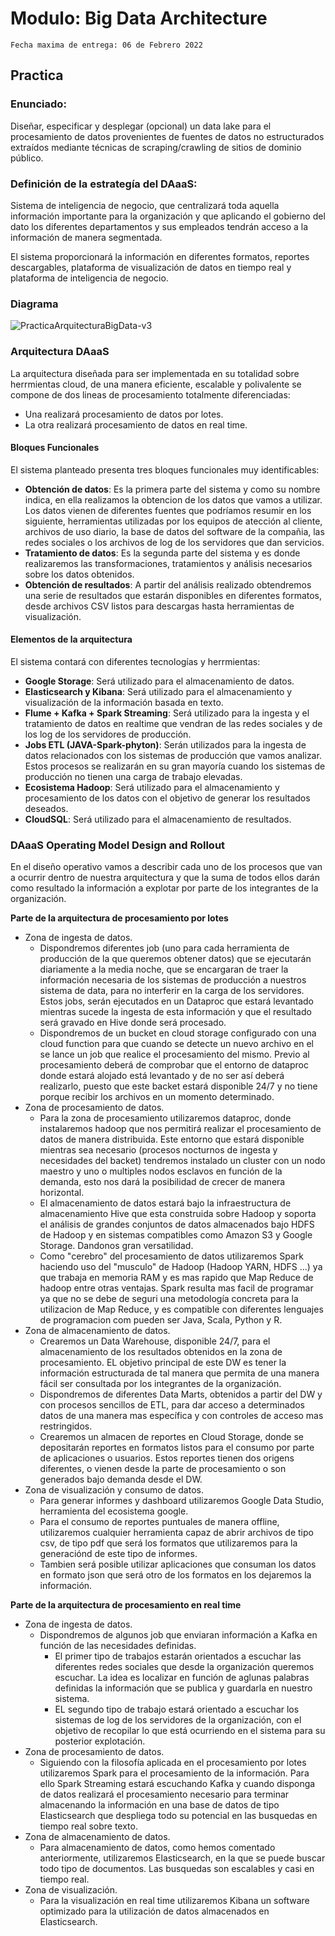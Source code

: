# Modulo: Big Data Architecture
`Fecha maxima de entrega: 06 de Febrero 2022`

## Practica ##
### Enunciado: ###
Diseñar, especificar y desplegar (opcional) un data lake para el procesamiento de datos provenientes de fuentes de datos no estructurados extraídos mediante técnicas de scraping/crawling de sitios de dominio público.



### Definición de la estrategía del DAaaS: ###
Sistema de inteligencia de negocio, que centralizará toda aquella información importante para la organización y que aplicando el gobierno del dato los diferentes departamentos y sus empleados tendrán acceso a la información de manera segmentada.

El sistema proporcionará la información en diferentes formatos, reportes descargables, plataforma de visualización de datos en tiempo real y plataforma de inteligencia de negocio.



### Diagrama ###

![PracticaArquitecturaBigData-v3](https://user-images.githubusercontent.com/2152086/152693994-af039b83-01b9-4514-ab56-686d45acef7d.jpg)




### Arquitectura DAaaS ###
La arquitectura diseñada para ser implementada en su totalidad sobre herrmientas cloud, de una manera eficiente, escalable y polivalente se compone de dos lineas de procesamiento totalmente diferenciadas:

* Una realizará procesamiento de datos por lotes.
* La otra realizará procesamiento de datos en real time.


#### Bloques Funcionales ####
El sistema planteado presenta tres bloques funcionales muy identificables:

* **Obtención de datos**: Es la primera parte del sistema y como su nombre indica, en ella realizamos la obtencion de los datos que vamos a utilizar. Los datos vienen de diferentes fuentes que podríamos resumir en los siguiente, herramientas utilizadas por los equipos de atección al cliente, archivos de uso diario, la base de datos del software de la compañia, las redes sociales o los archivos de log de los servidores que dan servicios.
* **Tratamiento de datos**: Es la segunda parte del sistema y es donde realizaremos las transformaciones, tratamientos y análisis necesarios sobre los datos obtenidos. 
* **Obtención de resultados**: A partir del análisis realizado obtendremos una serie de resultados que estarán disponibles en diferentes formatos, desde archivos CSV listos para descargas hasta herramientas de visualización.



#### Elementos de la arquitectura ####
El sistema contará con diferentes tecnologías y herrmientas:

* **Google Storage**: Será utilizado para el almacenamiento de datos.
* **Elasticsearch y Kibana**: Será utilizado para el almacenamiento y visualización de la información basada en texto. 
* **Flume + Kafka + Spark Streaming**: Será utilizado para la ingesta y el tratamiento de datos en realtime que vendran de las redes sociales y de los log de los servidores de producción.
* **Jobs ETL (JAVA-Spark-phyton)**: Serán utilizados para la ingesta de datos relacionados con los sistemas de producción que vamos analizar. Estos procesos se realizarán en su gran mayoría cuando los sistemas de producción no tienen una carga de trabajo elevadas.
* **Ecosistema Hadoop**: Será utilizado para el almacenamiento y procesamiento de los datos con el objetivo de generar los resultados deseados.
* **CloudSQL**: Será utilizado para el almacenamiento de resultados.



### DAaaS Operating Model Design and Rollout ###
En el diseño operativo vamos a describir cada uno de los procesos que van a ocurrir dentro de nuestra arquitectura y que la suma de todos ellos darán como resultado la información a explotar por parte de los integrantes de la organización.

**Parte de la arquitectura de procesamiento por lotes**

* Zona de ingesta de datos.
	* Dispondremos diferentes job (uno para cada herramienta de producción de la que queremos obtener datos) que se ejecutarán diariamente a la media noche, que se encargaran de traer la información necesaria de los sistemas de producción a nuestros sistema de data, para no interferir en la carga de los servidores. Estos jobs, serán ejecutados en un Dataproc que estará levantado mientras sucede la ingesta de esta información y que el resultado será gravado en Hive donde será procesado.
	* Dispondremos de un bucket en cloud storage configurado con una cloud function para que cuando se detecte un nuevo archivo en el se lance un job que realice el procesamiento del mismo. Previo al procesamiento deberá de comprobar que el entorno de dataproc donde estará alojado está levantado y de no ser así deberá realizarlo, puesto que este backet estará disponible 24/7 y no tiene porque recibir los archivos en un momento determinado.
* Zona de procesamiento de datos.
	* Para la zona de procesamiento utilizaremos dataproc, donde instalaremos hadoop que nos permitirá realizar el procesamiento de datos de manera distribuida. Este entorno que estará disponible mientras sea necesario (procesos nocturnos de ingesta y necesidades del backet) tendremos instalado un cluster con un nodo maestro y uno o multiples nodos esclavos en función de la demanda, esto nos dará la posibilidad de crecer de manera horizontal.
	* El almacenamiento de datos estará bajo la infraestructura de almacenamiento Hive que esta construida sobre Hadoop y soporta el análisis de grandes conjuntos de datos almacenados bajo HDFS de Hadoop y en sistemas compatibles como Amazon S3 y Google Storage. Dandonos gran versatilidad. 
	* Como "cerebro" del procesamiento de datos utilizaremos Spark haciendo uso del "musculo" de Hadoop (Hadoop YARN, HDFS ...) ya que trabaja en memoria RAM y es mas rapido que Map Reduce de hadoop entre otras ventajas. Spark resulta mas facil de programar ya que no se debe de seguri una metodología concreta para la utilizacion de Map Reduce, y es compatible con diferentes lenguajes de programacion com pueden ser Java, Scala, Python y R.
* Zona de almacenamiento de datos.
	* Crearemos un Data Warehouse, disponible 24/7, para el almacenamiento de los resultados obtenidos en la zona de procesamiento. EL objetivo principal de este DW es tener la información estructurada de tal manera que permita de una manera fácil ser consultada por los integrantes de la organización. 
	* Dispondremos de diferentes Data Marts, obtenidos a partir del DW y con procesos sencillos de ETL, para dar acceso a determinados datos de una manera mas específica y con controles de acceso mas restringidos.
	* Crearemos un almacen de reportes en Cloud Storage, donde se depositarán reportes en formatos listos para el consumo por parte de aplicaciones o usuarios. Estos reportes tienen dos origens diferentes, o vienen desde la parte de procesamiento o son generados bajo demanda desde el DW.
* Zona de visualización y consumo de datos.
	* Para generar informes y dashboard utilizaremos Google Data Studio, herramienta del ecosistema google.
	* Para el consumo de reportes puntuales de manera offline, utilizaremos cualquier herramienta capaz de abrir archivos de tipo csv, de tipo pdf que será los formatos que utilizaremos para la generaciónd de este tipo de informes.
	* Tambien será posible utilizar aplicaciones que consuman los datos en formato json que será otro de los formatos en los dejaremos la información.


**Parte de la arquitectura de procesamiento en real time**

* Zona de ingesta de datos.
	* 	Dispondremos de algunos job que enviaran información a Kafka en función de las necesidades definidas.
		*  El primer tipo de trabajos estarán orientados a escuchar las diferentes redes sociales que desde la organización queremos escuchar. La idea es localizar en función de aglunas palabras definidas la información que se publica y guardarla en nuestro sistema.
		*  EL segundo tipo de trabajo estará orientado a escuchar los sistemas de log de los servidores de la organización, con el objetivo de recopilar lo que está ocurriendo en el sistema para su posterior explotación.
* Zona de procesamiento de datos.
	* 	Siguiendo con la filosofía aplicada en el procesamiento por lotes utilizaremos Spark para el procesamiento de la información. Para ello Spark Streaming estará escuchando Kafka y cuando disponga de datos realizará el procesamiento necesario para terminar almacenando la información en una base de datos de tipo Elasticsearch que despliega todo su potencial en las busquedas en tiempo real sobre texto.
* Zona de almacenamiento de datos.
	* 	Para almacenamiento de datos, como hemos comentado anteriormente, utilizaremos Elasticsearch, en la que se puede buscar todo tipo de documentos. Las busquedas son escalables y casi en tiempo real. 
* Zona de visualización.
	* Para la visualización en real time utilizaremos Kibana un software optimizado para la utilización de datos almacenados en Elasticsearch.

